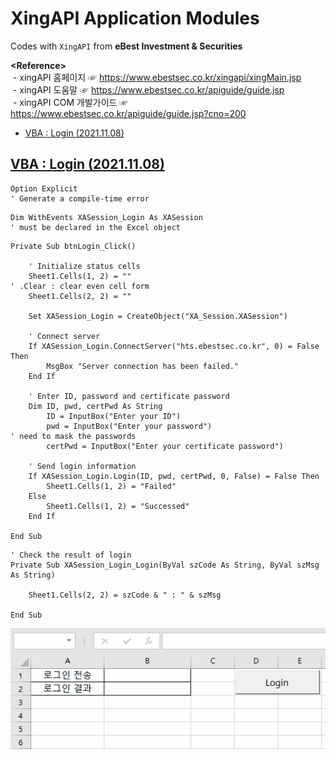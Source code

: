 # XingAPI Application Modules

Codes with `XingAPI` from **eBest Investment & Securities**


**\<Reference>**  
&nbsp;- xingAPI 홈페이지 ☞ https://www.ebestsec.co.kr/xingapi/xingMain.jsp  
&nbsp;- xingAPI 도움말 ☞ https://www.ebestsec.co.kr/apiguide/guide.jsp  
&nbsp;- xingAPI COM 개발가이드 ☞ https://www.ebestsec.co.kr/apiguide/guide.jsp?cno=200

- [VBA : Login (2021.11.08)](/XingAPI#vba--login-20211108)


## [VBA : Login (2021.11.08)](/XingAPI#xingapi-application-modules)

```VBA
Option Explicit                                                                     ' Generate a compile-time error
```

```VBA
Dim WithEvents XASession_Login As XASession                                         ' must be declared in the Excel object
```

```VBA
Private Sub btnLogin_Click()

    ' Initialize status cells
    Sheet1.Cells(1, 2) = ""                                                         ' .Clear : clear even cell form
    Sheet1.Cells(2, 2) = ""

    Set XASession_Login = CreateObject("XA_Session.XASession")

    ' Connect server
    If XASession_Login.ConnectServer("hts.ebestsec.co.kr", 0) = False Then
        MsgBox "Server connection has been failed."
    End If

    ' Enter ID, password and certificate password
    Dim ID, pwd, certPwd As String
        ID = InputBox("Enter your ID")
        pwd = InputBox("Enter your password")                                       ' need to mask the passwords
        certPwd = InputBox("Enter your certificate password")
        
    ' Send login information
    If XASession_Login.Login(ID, pwd, certPwd, 0, False) = False Then
        Sheet1.Cells(1, 2) = "Failed"
    Else
        Sheet1.Cells(1, 2) = "Successed"
    End If

End Sub
```

```VBA
' Check the result of login
Private Sub XASession_Login_Login(ByVal szCode As String, ByVal szMsg As String)

    Sheet1.Cells(2, 2) = szCode & " : " & szMsg

End Sub
```

![VBA : Login](Images/XingAPI_VBA_Login.gif)